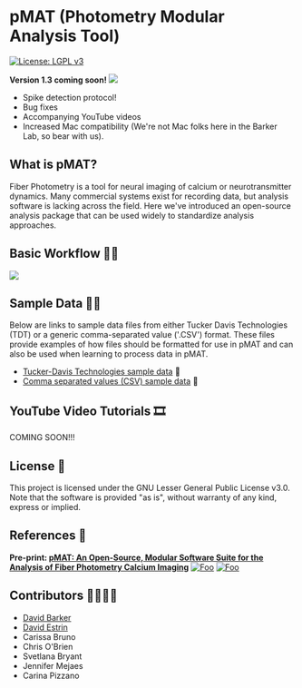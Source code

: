 # pMAT (Photometry Modular Analysis Tool)

[![License: LGPL v3](https://img.shields.io/badge/License-LGPL%20v3-pink.svg)](https://www.gnu.org/licenses/lgpl-3.0)

**Version 1.3 coming soon!**
![](https://github.com/djamesbarker/pMAT/blob/master/Resources/pMAT%20Image.JPG)

- Spike detection protocol!
- Bug fixes
- Accompanying YouTube videos
- Increased Mac compatibility (We're not Mac folks here in the Barker Lab, so bear with us).

## What is pMAT?

Fiber Photometry is a tool for neural imaging of calcium or neurotransmitter dynamics.  Many commercial systems exist for recording data, but analysis software is lacking across the field. 
Here we've introduced an open-source analysis package that can be used widely to standardize analysis approaches.

## Basic Workflow 🧑‍💻
![](https://github.com/djamesbarker/pMAT/blob/master/Resources/pMAT%20FlowDiagram.jpg)

## Sample Data 🧪💾
Below are links to sample data files from either Tucker Davis Technologies (TDT) or a generic comma-separated value ('.CSV') format.
These files provide examples of how files should be formatted for use in pMAT and can also be used when learning to process data in pMAT.

- [Tucker-Davis Technologies sample data](https://github.com/djamesbarker/pMAT/tree/master/Sample%20Data/99761-170207-161634/Photometry-161823) 💾
- [Comma separated values (CSV) sample data](https://github.com/djamesbarker/pMAT/tree/master/Sample%20Data/Example%20of%20CSV%20formatting) 💾
 
## YouTube Video Tutorials 🎞️

COMING SOON!!!

## License 📃
This project is licensed under the GNU Lesser General Public License v3.0. Note that the software is provided "as is", without warranty of any kind, express or implied. 

## References 📜

**Pre-print: [pMAT: An Open-Source, Modular Software Suite for the Analysis of Fiber Photometry Calcium Imaging](https://www.biorxiv.org/content/10.1101/2020.08.23.263673v1)**
[![Foo](https://github.com/djamesbarker/pMAT/blob/master/Resources/LabIcon.png)](https://www.thebarkerlab.com) 
[![Foo](https://github.com/djamesbarker/pMAT/blob/master/Resources/twitter.png)](https://twitter.com/DavidBarker_PhD)

## Contributors 👨‍🔬👩‍🔬
- [David Barker](https://github.com/djamesbarker)
- [David Estrin](https://twitter.com/tachykinin?lang=en)
- Carissa Bruno
- Chris O'Brien
- Svetlana Bryant
- Jennifer Mejaes
- Carina Pizzano

